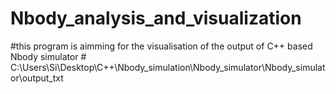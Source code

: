 # Nbody_analysis_and_visualization
 #this program is aimming for the visualisation of the output of C++ based Nbody simulator # C:\Users\Si\Desktop\C++\Nbody_simulation\Nbody_simulator\Nbody_simulator\output_txt
